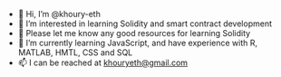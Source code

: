 - 👋 Hi, I’m @khoury-eth
- 👀 I’m interested in learning Solidity and smart contract development
- 👀 Please let me know any good resources for learning Solidity
- 🌱 I’m currently learning JavaScript, and have experience with R, MATLAB, HMTL, CSS and SQL
- 📫 I can be reached at khouryeth@gmail.com

<!---
khoury-eth/khoury-eth is a ✨ special ✨ repository because its `README.md` (this file) appears on your GitHub profile.
You can click the Preview link to take a look at your changes.
--->
